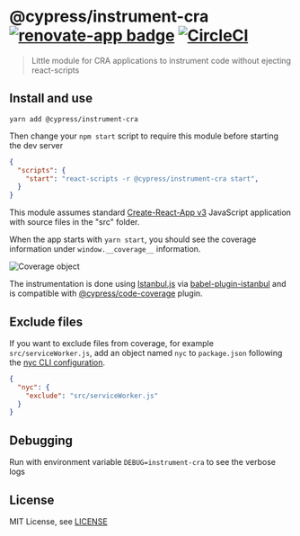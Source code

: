 # @cypress/instrument-cra [![renovate-app badge][renovate-badge]][renovate-app] [![CircleCI](https://circleci.com/gh/cypress-io/instrument-cra/tree/master.svg?style=svg&circle-token=50a3c2621735780756a505094eadb3cdca1699f2)](https://circleci.com/gh/cypress-io/instrument-cra/tree/master)
> Little module for CRA applications to instrument code without ejecting react-scripts

## Install and use

```
yarn add @cypress/instrument-cra
```

Then change your `npm start` script to require this module before starting the dev server

```json
{
  "scripts": {
    "start": "react-scripts -r @cypress/instrument-cra start",
  }
}
```

This module assumes standard [Create-React-App v3](https://github.com/facebook/create-react-app) JavaScript application with source files in the "src" folder.

When the app starts with `yarn start`, you should see the coverage information under `window.__coverage__` information.

![Coverage object](images/coverage.png)

The instrumentation is done using [Istanbul.js](https://istanbul.js.org/) via [babel-plugin-istanbul](https://github.com/istanbuljs/babel-plugin-istanbul) and is compatible with [@cypress/code-coverage](https://github.com/cypress-io/code-coverage) plugin.

## Exclude files

If you want to exclude files from coverage, for example `src/serviceWorker.js`, add an object named `nyc` to `package.json` following the [nyc CLI configuration](https://github.com/istanbuljs/nyc#configuring-nyc).

```json
{
  "nyc": {
    "exclude": "src/serviceWorker.js"
  }
}
```

## Debugging

Run with environment variable `DEBUG=instrument-cra` to see the verbose logs

## License

MIT License, see [LICENSE](LICENSE)

[renovate-badge]: https://img.shields.io/badge/renovate-app-blue.svg
[renovate-app]: https://renovateapp.com/
